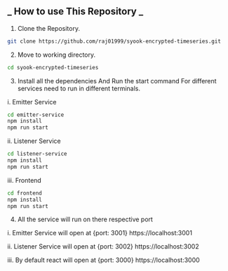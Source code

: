 ## _ How to use This Repository _

1. Clone the Repository.

```bash
git clone https://github.com/raj01999/syook-encrypted-timeseries.git
```

2. Move to working directory.

```bash
cd syook-encrypted-timeseries
```

3. Install all the dependencies
   And Run the start command
   For different services need to run in different terminals.

i. Emitter Service

```bash
cd emitter-service
npm install
npm run start
```

ii. Listener Service

```bash
cd listener-service
npm install
npm run start
```

iii. Frontend

```bash
cd frontend
npm install
npm run start
```

4. All the service will run on there respective port

i. Emitter Service will open at {port: 3001}
https://localhost:3001

ii. Listener Service will open at {port: 3002}
https://localhost:3002

iii. By default react will open at {port: 3000}
https://localhost:3000
